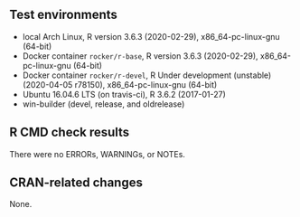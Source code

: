 ## Test environments

* local Arch Linux, R version 3.6.3 (2020-02-29), x86_64-pc-linux-gnu (64-bit)
* Docker container `rocker/r-base`, R version 3.6.3 (2020-02-29), x86_64-pc-linux-gnu (64-bit)
* Docker container `rocker/r-devel`, R Under development (unstable) (2020-04-05 r78150), x86_64-pc-linux-gnu (64-bit)
* Ubuntu 16.04.6 LTS (on travis-ci), R 3.6.2 (2017-01-27)
* win-builder (devel, release, and oldrelease)

## R CMD check results
There were no ERRORs, WARNINGs, or NOTEs.

## CRAN-related changes
None.
